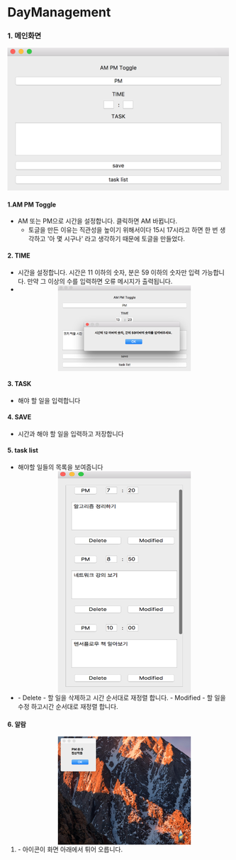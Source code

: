 
# DayManagement

### 1. 메인화면
<img src="./image/main.png" width="500" margin="0 auto">

#### 1.AM PM Toggle
- AM 또는 PM으로 시간을 설정합니다. 클릭하면 AM 바뀝니다.
	- 토글을 만든 이유는 직관성을 높이기 위해서이다 15시 17시라고 하면 한 번 생각하고 '아 몇 시구나' 라고 생각하기 때문에 토글을 만들었다. 

#### 2. TIME
- 시간을 설정합니다. 시간은 11 이하의 숫자, 분은 59 이하의 숫자만 입력 가능합니다. 만약 그 이상의 수를 입력하면 오류 메시지가 출력됩니다.
- <img src="./image/time_input_error.png" alt="Drawing" style="width: 300px; display:block; margin:0 auto;"/>

#### 3. TASK
- 해야 할 일을 입력합니다 

#### 4. SAVE
- 시간과 해야 할 일을 입력하고 저장합니다

#### 5. task list
- 해야할 일들의 목록을 보여줍니다
- <img src="./image/tasklist.png" alt="Drawing" style="width: 300px; height: 500px; display:block; margin:0 auto;"/>
	- Delete
		- 할 일을 삭제하고 시간 순서대로 재정렬 합니다.
	- Modified
		- 할 일을 수정 하고시간 순서대로 재정렬 합니다.

#### 6. 알람

1. <img src="./image/complete.png" alt="Drawing" style="width: 300px; display:block; margin:0 auto;"/>
	- 아이콘이 화면 아래에서 튀어 오릅니다.

 
